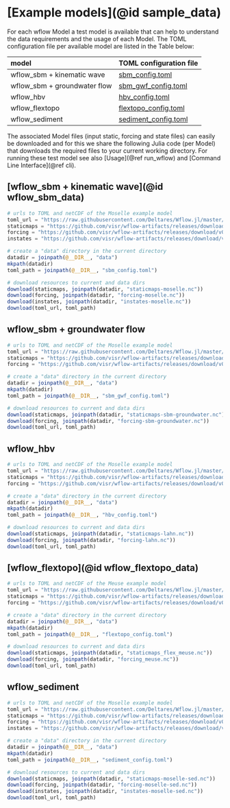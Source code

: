 # [Example models](@id sample_data)

For each wflow Model a test model is available that can help to understand the data
requirements and the usage of each Model. The TOML configuration file per available model
are listed in the Table below:

|  model  | TOML configuration file |
|:--------------- | ------------------|
| wflow\_sbm + kinematic wave | [sbm_config.toml](https://raw.githubusercontent.com/Deltares/Wflow.jl/master/test/sbm_config.toml) |
| wflow\_sbm + groundwater flow | [sbm\_gwf\_config.toml](https://raw.githubusercontent.com/Deltares/Wflow.jl/master/test/sbm_gwf_config.toml) |
| wflow\_hbv | [hbv_config.toml](https://raw.githubusercontent.com/Deltares/Wflow.jl/master/test/hbv_config.toml) |
| wflow\_flextopo | [flextopo_config.toml](https://raw.githubusercontent.com/Deltares/Wflow.jl/master/test/flextopo_config.toml) |
| wflow_sediment | [sediment_config.toml](https://raw.githubusercontent.com/Deltares/Wflow.jl/master/test/sediment_config.toml) |

The associated Model files (input static, forcing and state files) can easily be downloaded
and for this we share the following Julia code (per Model) that downloads the required files
to your current working directory. For running these test model see also [Usage](@ref run_wflow)
and [Command Line Interface](@ref cli).

## [wflow\_sbm + kinematic wave](@id wflow_sbm_data)
```julia
# urls to TOML and netCDF of the Moselle example model
toml_url = "https://raw.githubusercontent.com/Deltares/Wflow.jl/master/test/sbm_config.toml"
staticmaps = "https://github.com/visr/wflow-artifacts/releases/download/v0.2.9/staticmaps-moselle.nc"
forcing = "https://github.com/visr/wflow-artifacts/releases/download/v0.2.6/forcing-moselle.nc"
instates = "https://github.com/visr/wflow-artifacts/releases/download/v0.2.6/instates-moselle.nc"

# create a "data" directory in the current directory
datadir = joinpath(@__DIR__, "data")
mkpath(datadir)
toml_path = joinpath(@__DIR__, "sbm_config.toml")

# download resources to current and data dirs
download(staticmaps, joinpath(datadir, "staticmaps-moselle.nc"))
download(forcing, joinpath(datadir, "forcing-moselle.nc"))
download(instates, joinpath(datadir, "instates-moselle.nc"))
download(toml_url, toml_path)
```

## wflow\_sbm + groundwater flow
```julia
# urls to TOML and netCDF of the Moselle example model
toml_url = "https://raw.githubusercontent.com/Deltares/Wflow.jl/master/test/sbm_gwf_config.toml"
staticmaps = "https://github.com/visr/wflow-artifacts/releases/download/v0.2.3/staticmaps-sbm-groundwater.nc"
forcing = "https://github.com/visr/wflow-artifacts/releases/download/v0.2.1/forcing-sbm-groundwater.nc"

# create a "data" directory in the current directory
datadir = joinpath(@__DIR__, "data")
mkpath(datadir)
toml_path = joinpath(@__DIR__, "sbm_gwf_config.toml")

# download resources to current and data dirs
download(staticmaps, joinpath(datadir, "staticmaps-sbm-groundwater.nc"))
download(forcing, joinpath(datadir, "forcing-sbm-groundwater.nc"))
download(toml_url, toml_path)
```

## wflow\_hbv
```julia
# urls to TOML and netCDF of the Moselle example model
toml_url = "https://raw.githubusercontent.com/Deltares/Wflow.jl/master/test/hbv_config.toml"
staticmaps = "https://github.com/visr/wflow-artifacts/releases/download/v0.2.1/staticmaps-lahn.nc"
forcing = "https://github.com/visr/wflow-artifacts/releases/download/v0.2.0/forcing-lahn.nc"

# create a "data" directory in the current directory
datadir = joinpath(@__DIR__, "data")
mkpath(datadir)
toml_path = joinpath(@__DIR__, "hbv_config.toml")

# download resources to current and data dirs
download(staticmaps, joinpath(datadir, "staticmaps-lahn.nc"))
download(forcing, joinpath(datadir, "forcing-lahn.nc"))
download(toml_url, toml_path)
```

## [wflow\_flextopo](@id wflow_flextopo_data)
```julia
# urls to TOML and netCDF of the Meuse example model
toml_url = "https://raw.githubusercontent.com/Deltares/Wflow.jl/master/test/flextopo_config.toml"
staticmaps = "https://github.com/visr/wflow-artifacts/releases/download/v0.2.8/staticmaps_flex_meuse.nc"
forcing = "https://github.com/visr/wflow-artifacts/releases/download/v0.2.8/forcing_meuse.nc"

# create a "data" directory in the current directory
datadir = joinpath(@__DIR__, "data")
mkpath(datadir)
toml_path = joinpath(@__DIR__, "flextopo_config.toml")

# download resources to current and data dirs
download(staticmaps, joinpath(datadir, "staticmaps_flex_meuse.nc"))
download(forcing, joinpath(datadir, "forcing_meuse.nc"))
download(toml_url, toml_path)
```

## wflow\_sediment
```julia
# urls to TOML and netCDF of the Moselle example model
toml_url = "https://raw.githubusercontent.com/Deltares/Wflow.jl/master/test/sediment_config.toml"
staticmaps = "https://github.com/visr/wflow-artifacts/releases/download/v0.2.3/staticmaps-moselle-sed.nc"
forcing = "https://github.com/visr/wflow-artifacts/releases/download/v0.2.3/forcing-moselle-sed.nc"
instates = "https://github.com/visr/wflow-artifacts/releases/download/v0.2.0/instates-moselle-sed.nc"

# create a "data" directory in the current directory
datadir = joinpath(@__DIR__, "data")
mkpath(datadir)
toml_path = joinpath(@__DIR__, "sediment_config.toml")

# download resources to current and data dirs
download(staticmaps, joinpath(datadir, "staticmaps-moselle-sed.nc"))
download(forcing, joinpath(datadir, "forcing-moselle-sed.nc"))
download(instates, joinpath(datadir, "instates-moselle-sed.nc"))
download(toml_url, toml_path)
```
